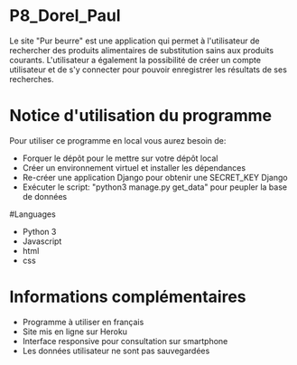 # P8_Dorel_Paul
Le site "Pur beurre" est une application qui permet à l'utilisateur de rechercher des produits alimentaires de substitution sains aux produits courants. L'utilisateur a également la possibilité de créer un compte utilisateur et de s'y connecter pour pouvoir enregistrer les résultats de ses recherches. 

# Notice d'utilisation du programme
Pour utiliser ce programme en local vous aurez besoin de:
- Forquer le dépôt pour le mettre sur votre dépôt local
- Créer un environnement virtuel et installer les dépendances
- Re-créer une application Django pour obtenir une SECRET_KEY Django
- Exécuter le script: "python3 manage.py get_data" pour peupler la base de données


#Languages
- Python 3
- Javascript
- html
- css

# Informations complémentaires
- Programme à utiliser en français
- Site mis en ligne sur Heroku
- Interface responsive pour consultation sur smartphone
- Les données utilisateur ne sont pas sauvegardées
